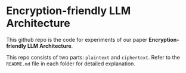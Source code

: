 # Encryption-friendly LLM Architecture
This github repo is the code for experiments of our paper **Encryption-friendly LLM Architecture**.

This repo consists of two parts: `plaintext` and `ciphertext`. Refer to the `README.md` file in each folder for detailed explanation.